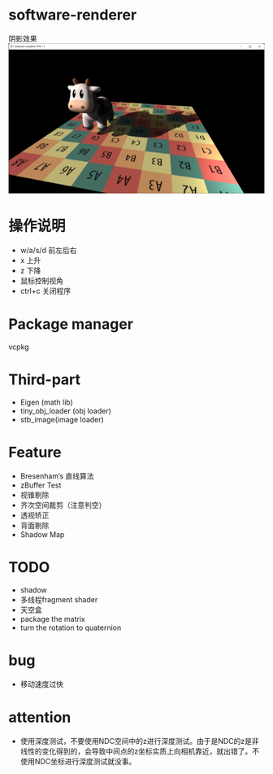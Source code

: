 # software-renderer
阴影效果
![img.png](images/img.png)



# 操作说明
+ w/a/s/d 前左后右
+ x 上升
+ z 下降
+ 鼠标控制视角
+ ctrl+c 关闭程序

# Package manager
vcpkg

# Third-part
+ Eigen (math lib)
+ tiny_obj_loader (obj loader)
+ stb_image(image loader)

# Feature
+ Bresenham’s 直线算法
+ zBuffer Test
+ 视锥剔除
+ 齐次空间裁剪（注意判空）
+ 透视矫正
+ 背面剔除
+ Shadow Map

# TODO
+ shadow
+ 多线程fragment shader
+ 天空盒
+ package the matrix
+ turn the rotation to quaternion

# bug
+ 移动速度过快

# attention
+ 使用深度测试，不要使用NDC空间中的z进行深度测试。由于是NDC的z是非线性的变化得到的，会导致中间点的z坐标实质上向相机靠近，就出错了。不使用NDC坐标进行深度测试就没事。